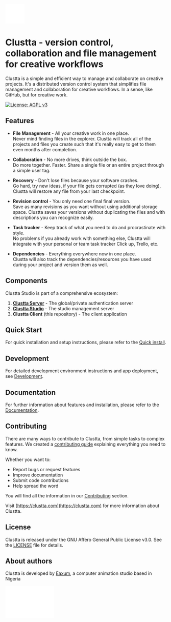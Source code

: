 <a href="https://clustta.com">
  <img src="./frontend/public/assets/clustta-logo.svg" alt="Clustta" style="width: 60px; height: 60px;" />
</a>


# Clustta - version control, collaboration and file management for creative workflows

Clustta is a simple and efficient way to manage and collaborate on creative projects. It's a distributed version control system that simplifies file management and collaboration for creative workflows. In a sense, like GitHub, but for creative work.

[![License: AGPL v3](https://img.shields.io/badge/License-AGPL%20v3-blue.svg)](https://www.gnu.org/licenses/agpl-3.0)

## Features

- **File Management** - All your creative work in one place.  
Never mind finding files in the explorer. Clustta will track all of the projects and files you create such that it's really easy to get to them even months after completion.

- **Collaboration** - No more drives, think outside the box.  
Do more together. Faster. Share a single file or an entire project through a simple user tag.

- **Recovery** - Don't lose files because your software crashes.  
Go hard, try new ideas, if your file gets corrupted (as they love doing), Clustta will restore any file from your last checkpoint.

- **Revision control** - You only need one final final version.  
Save as many revisions as you want without using additional storage space. Clustta saves your versions without duplicating the files and with descriptions you can recognize easily.

- **Task tracker** - Keep track of what you need to do and procrastinate with style.  
No problems if you already work with something else, Clustta will integrate with your personal or team task tracker Click up, Trello, etc.

- **Dependencies** - Everything everywhere now in one place.  
Clustta will also track the dependencies/resources you have used during your project and version them as well.

## Components

Clustta Studio is part of a comprehensive ecosystem:

1. **[Clustta Server](https://github.com/eaxum/clustta-server)** - The global/private authentication server
2. **[Clustta Studio](https://github.com/eaxum/clustta-studio)** - The studio management server
3. **Clustta Client** (this repository) - The client application


## Quick Start

For quick installation and setup instructions, please refer to the [Quick install](Installation.md#quick-install-setting-up-clustta-studio-on-your-machine).


## Development

For detailed development environment instructions and app deployment, see [Development](Installation.md#development-setting-up-and-running-the-environment).

## Documentation

For further information about features and installation, please refer to the
[Documentation](https://docs.clustta.com).

## Contributing

There are many ways to contribute to Clustta, from simple tasks to complex features. We created a [contributing guide](Contributing.md) explaining everything you need to know.

Whether you want to:
- Report bugs or request features
- Improve documentation  
- Submit code contributions
- Help spread the word

You will find all the information in our [Contributing](Contributing.md) section.

Visit [https://clustta.com](https://clustta.com) for more information about Clustta.

## License

Clustta is released under the GNU Affero General Public License v3.0. See the [LICENSE](LICENSE) file for details.

## About authors


Clustta is developed by [Eaxum](https://eaxum.com), a computer animation studio based in Nigeria


<a href="https://eaxum.com">
  <img src="./frontend/public/assets/eaxum-logo.gif" alt="Clustta Studio" style="height: 100px" />
</a>
